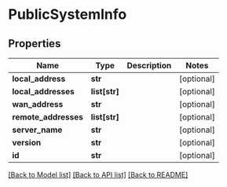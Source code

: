 # PublicSystemInfo

## Properties
Name | Type | Description | Notes
------------ | ------------- | ------------- | -------------
**local_address** | **str** |  | [optional] 
**local_addresses** | **list[str]** |  | [optional] 
**wan_address** | **str** |  | [optional] 
**remote_addresses** | **list[str]** |  | [optional] 
**server_name** | **str** |  | [optional] 
**version** | **str** |  | [optional] 
**id** | **str** |  | [optional] 

[[Back to Model list]](../README.md#documentation-for-models) [[Back to API list]](../README.md#documentation-for-api-endpoints) [[Back to README]](../README.md)

